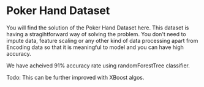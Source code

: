 # Poker Hand Dataset

You will find the solution of the Poker Hand Dataset here. This dataset is having a stragihtforward way of solving the problem. You don't need to impute data, feature scaling or any other kind of data processing apart from Encoding data so that it is meaningful to model and you can have high accuracy.

We have acheived 91% accuracy rate using randomForestTree classifier.

Todo: This can be further improved with XBoost algos.
